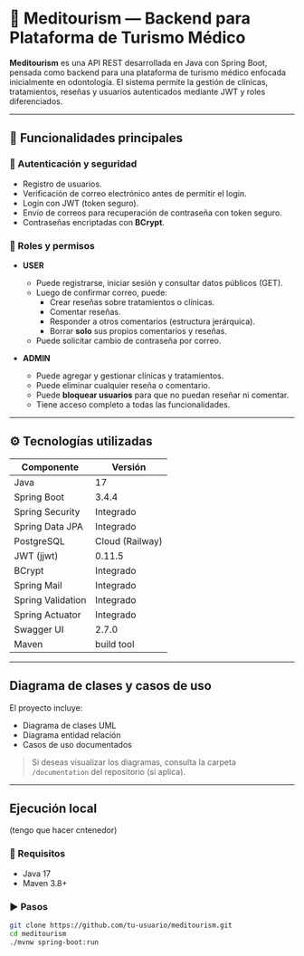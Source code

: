 # 🏥 Meditourism — Backend para Plataforma de Turismo Médico

**Meditourism** es una API REST desarrollada en Java con Spring Boot, pensada como backend para una plataforma de turismo médico enfocada inicialmente en odontología. El sistema permite la gestión de clínicas, tratamientos, reseñas y usuarios autenticados mediante JWT y roles diferenciados.

---

## 🚀 Funcionalidades principales

### 🔐 Autenticación y seguridad
- Registro de usuarios.
- Verificación de correo electrónico antes de permitir el login.
- Login con JWT (token seguro).
- Envío de correos para recuperación de contraseña con token seguro.
- Contraseñas encriptadas con **BCrypt**.

### 👤 Roles y permisos
- **USER**
  - Puede registrarse, iniciar sesión y consultar datos públicos (GET).
  - Luego de confirmar correo, puede:
    - Crear reseñas sobre tratamientos o clínicas.
    - Comentar reseñas.
    - Responder a otros comentarios (estructura jerárquica).
    - Borrar **solo** sus propios comentarios y reseñas.
  - Puede solicitar cambio de contraseña por correo.

- **ADMIN**
  - Puede agregar y gestionar clínicas y tratamientos.
  - Puede eliminar cualquier reseña o comentario.
  - Puede **bloquear usuarios** para que no puedan reseñar ni comentar.
  - Tiene acceso completo a todas las funcionalidades.

---

## ⚙️ Tecnologías utilizadas

| Componente       | Versión      |
|------------------|--------------|
| Java             | 17           |
| Spring Boot      | 3.4.4        |
| Spring Security  | Integrado    |
| Spring Data JPA  | Integrado    |
| PostgreSQL       | Cloud (Railway) |
| JWT (jjwt)       | 0.11.5       |
| BCrypt           | Integrado    |
| Spring Mail      | Integrado    |
| Spring Validation| Integrado    |
| Spring Actuator  | Integrado    |
| Swagger UI       | 2.7.0        |
| Maven            | build tool   |

---

## Diagrama de clases y casos de uso

El proyecto incluye:
- Diagrama de clases UML
- Diagrama entidad relación
- Casos de uso documentados

> Si deseas visualizar los diagramas, consulta la carpeta `/documentation` del repositorio (si aplica).

---

## Ejecución local

(tengo que hacer cntenedor)

### 🔧 Requisitos
- Java 17
- Maven 3.8+

### ▶️ Pasos
```bash
git clone https://github.com/tu-usuario/meditourism.git
cd meditourism
./mvnw spring-boot:run
